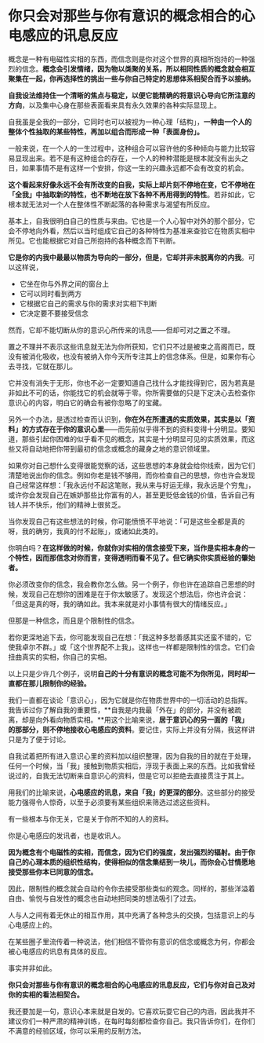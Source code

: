 # 你只会对那些与你有意识的概念相合的心电感应的讯息反应

概念是一种有电磁性实相的东西，而信念则是你对这个世界的真相所抱持的一种强烈的信念。**概念会引发情绪，因为物以类聚的关系，所以相同性质的概念就会相互聚集在一起，你再选择性的挑出一些与你自己特定的思想体系相契合而予以接纳。**

**自我设法维持住一个清晰的焦点与稳定，以便它能精确的将意识心导向它所注意的方向**，以及集中心身在那些表面看来具有永久效果的各种实际显现上。

自我虽是全我的一部分，它同时也可以被视为一种心理「结构」，**一种由一个人的整体个性抽取的某些特性，再加以组合而形成一种「表面身份」。**

一般来说，在一个人的一生过程中，这种组合可以容许他的多种倾向与能力比较容易显现出来。若不是有这种组合的存在，一个人的种种潜能是根本就没有出头之日，如果事情不是有这样一个安排，你这一生的兴趣永远都不会有改变的机会。

**这个看起来好像永远不会有所改变的自我，实际上却片刻不停地在变，它不停地在「全我」中抽取新的特性，也不断地在放下各种不再用得到的特性**。若非如此，它根本就无法对一个人在整体性不断起落的各种需求与渴望有所反应。

基本上，自我很明白自己的性质与来由。它也是一个人心智中对外的那个部分，它会不停地向外看，然后以当时组成它自己的各种特性为基准来查验它在物质实相中所见。它也能根据它对自己所抱持的各种概念而下判断。

**它是你的内我中最最以物质为导向的一部分，但是，它却并非未脱离你的内我**。可以这样说，

- 它坐在你与外界之间的窗台上
- 它可以同时看到两方
- 它根据它自己的需求与你的需求对实相下判断
- 它决定要不要接受信念

然而，它却不能切断从你的意识心所传来的讯息——但却可对之置之不理。

置之不理并不表示这些讯息就无法为你所获知，它们只不过是被束之高阁而已，既没有被消化吸收，也没有被纳入你今天所专注其上的信念体系。但是，如果你有心去寻找，它就在那儿。

它并没有消失于无形，你也不必一定要知道自己找什么才能找得到它，因为若真是非如此不可的话，你能找它的机会就等于零。你所需要做的只是下定决心去检查你意识心的内容，明白它的确会有被你忽略了的宝藏。

另外一个办法，是透过检查而认识到，**你在外在所遭遇的实质效果，其实是以「资料」的方式存在于你的意识心里**——而先前似乎得不到的资料变得十分明显。要知道，那些引起你困难的似乎看不见的概念，其实是十分明显可见的实质效果，而这些又将自动地把你带到最初的信念或概念的藏身之地的意识领域里。

如果你对自己想什么变得很能觉察的话，这些思想的本身就会给你线索，因为它们清楚地说出你的信念。例如你老是钱不够用，而你检查自己的思想，你也许会发现自己经常这样想：「我永远付不起这笔账，我从来与好运无缘，我永远是个穷鬼」，或许你会发现自己在嫉妒那些比你富有的人，甚至更贬低金钱的价值，告诉自己有钱人并不快乐，他们的精神上很贫乏。

当你发现自己有这些想法的时候，你可能愤愤不平地说：「可是这些全都是真的呀，我的确穷，我真的付不起账」，或诸如此类的。

你明白吗？**在这样做的时候，你就你对实相的信念接受下来，当作是实相本身的一个特性，因而那信念对你而言，变得透明而看不见了。但它确实你实质经验的肇始者。**

你必须改变你的信念，我会教你怎么做。另一个例子，你也许在追踪自己思想的时候，发现自己在想你的困难是在于你太敏感了。发现这个想法后，你也许会说：「但这是真的呀，我的确如此。我本来就是对小事情有很大的情绪反应。」

但那是一种信念，而且是个限制性的信念。

若你更深地追下去，你可能发现自己在想：「我这种多愁善感其实还蛮不错的，它使我卓尔不群。」或「这个世界配不上我」。这样也一样都是限制性的信念。它们会扭曲真实的实相，你自己的实相。

以上只是少许几个例子，说明**自己的十分有意识的概念可能不为你所见，同时却一直都在那儿限制你的经验。**

我们一直都在谈论「意识心」，因为它就是你在物质世界中的一切活动的总指挥。我告诉过你了解自我的重要性，**自我是内我最「外在」的部分，并没有被疏离，却是向外看向物质实相。**用这个比喻来说，**居于意识心的另一面的「我」的那部分，则不停地接收心电感应的资料**。要记住，实际上并没有分隔，我这样讲只是为了便于讨论。

自我试着把所有进入意识心里的资料加以组织整理，因为自我的目的就在于处理，任何一个时候，当「我」接触到物质实相后，浮现于表面上来的东西。比如我曾经说过的，自我无法切断来自意识心的资料，但是它可以拒绝去直接贯注于其上。

用我们的比喻来说，**心电感应的讯息，来自「我」的更深的部分**。这些部分的接受能力强得令人惊奇，以至于必须要有某些组织来筛选过滤这些资料。

有一些根本与你无关，它是关于你所不知的人的资料。

你是心电感应的发讯者，也是收讯人。

**因为概念有个电磁性的实相，而信念，因为它们的强度，发出强烈的辐射。由于你自己的心理本质的组织性结构，使得相似的信念集结到一块儿，而你会心甘情愿地接受那些你本已同意的信念。**

因此，限制性的概念就会自动的令你去接受那些类似的观念。同样的，那些洋溢着自由、愉悦与自发性的概念也自动地把同类的想法吸引了过去。

人与人之间有着无休止的相互作用，其中充满了各种念头的交换，包括意识上的与心电感应上的。

在某些圈子里流传着一种说法，他们相信不管你有意识的信念或概念为何，你都会被心电感应的讯息有具体的反应。

事实并非如此。

**你只会对那些与你有意识的概念相合的心电感应的讯息反应，它们与你对自己及对你的实相的看法相契合。**

我还要加是一句，意识心本来就是自发的。它喜欢玩耍它自己的内涵，因此我并不建议你们一种严肃的精神训练，在每时每刻都检查你自己。我只告诉你们，在你们不满意的经验区域，你可以采用的反制方法。

